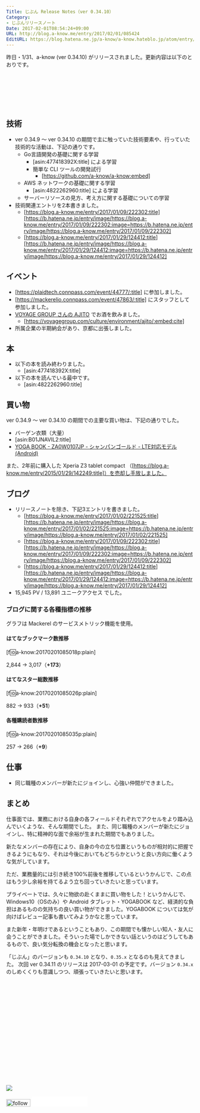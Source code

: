 ```yaml
---
Title: じぶん Release Notes（ver 0.34.10）
Category:
- じぶんリリースノート
Date: 2017-02-01T08:54:24+09:00
URL: http://blog.a-know.me/entry/2017/02/01/085424
EditURL: https://blog.hatena.ne.jp/a-know/a-know.hateblo.jp/atom/entry/10328749687210905278
---
```


昨日・1/31、a-know (ver 0.34.10) がリリースされました。更新内容は以下のとおりです。


<!-- more -->


<script async src="//pagead2.googlesyndication.com/pagead/js/adsbygoogle.js"></script>
<!-- article-top -->
<ins class="adsbygoogle"
     style="display:inline-block;width:728px;height:90px"
     data-ad-client="ca-pub-3463034538369189"
     data-ad-slot="8367620130"></ins>
<script>
(adsbygoogle = window.adsbygoogle || []).push({});
</script>


## 技術
* ver 0.34.9 〜 ver 0.34.10 の期間で主に触っていた技術要素や、行っていた技術的な活動は、下記の通りです。
    * Go言語開発の基礎に関する学習
        * [asin:477418392X:title] による学習
        * 簡単な CLI ツールの開発試行
            * [https://github.com/a-know/a-know:embed]
    * AWS ネットワークの基礎に関する学習
        * [asin:4822262960:title] による学習
    * サーバーリソースの見方、考え方に関する基礎についての学習
* 技術関連エントリを2本書きました。
    * [https://blog.a-know.me/entry/2017/01/09/222302:title][https://b.hatena.ne.jp/entry/image/https://blog.a-know.me/entry/2017/01/09/222302:image=https://b.hatena.ne.jp/entry/image/https://blog.a-know.me/entry/2017/01/09/222302]
    * [https://blog.a-know.me/entry/2017/01/29/124412:title][https://b.hatena.ne.jp/entry/image/https://blog.a-know.me/entry/2017/01/29/124412:image=https://b.hatena.ne.jp/entry/image/https://blog.a-know.me/entry/2017/01/29/124412]



## イベント
* [https://plaidtech.connpass.com/event/44777/:title] に参加しました。
* [https://mackerelio.connpass.com/event/47863/:title] にスタッフとして参加しました。
* [VOYAGE GROUP さんの AJITO](https://voyagegroup.com/culture/environment/ajito/) でお酒を飲みました。
    * [https://voyagegroup.com/culture/environment/ajito/:embed:cite]
* 所属企業の半期納会があり、京都に出張しました。


## 本
* 以下の本を読み終わりました。
    * [asin:477418392X:title]
* 以下の本を読んでいる最中です。
    * [asin:4822262960:title]



## 買い物
ver 0.34.9 〜 ver 0.34.10 の期間での主要な買い物は、下記の通りでした。

* バーゲン衣類（大量）
* [asin:B01JNAVIL2:title]
* [YOGA BOOK - ZA0W0107JP - シャンパンゴールド - LTE対応モデル (Android)](http://shopap.lenovo.com/jp/tablets/lenovo/yoga/yoga-book/yoga-book-android/)


また、2年前に購入した Xperia Z3 tablet compact （[https://blog.a-know.me/entry/2015/01/29/142249:title]）を売却し手放しました。



## ブログ
* リリースノートを除き、下記3エントリを書きました。
    * [https://blog.a-know.me/entry/2017/01/02/221525:title][https://b.hatena.ne.jp/entry/image/https://blog.a-know.me/entry/2017/01/02/221525:image=https://b.hatena.ne.jp/entry/image/https://blog.a-know.me/entry/2017/01/02/221525]
    * [https://blog.a-know.me/entry/2017/01/09/222302:title][https://b.hatena.ne.jp/entry/image/https://blog.a-know.me/entry/2017/01/09/222302:image=https://b.hatena.ne.jp/entry/image/https://blog.a-know.me/entry/2017/01/09/222302]
    * [https://blog.a-know.me/entry/2017/01/29/124412:title][https://b.hatena.ne.jp/entry/image/https://blog.a-know.me/entry/2017/01/29/124412:image=https://b.hatena.ne.jp/entry/image/https://blog.a-know.me/entry/2017/01/29/124412]
*  15,945 PV /  13,891 ユニークアクセス でした。


### ブログに関する各種指標の推移

グラフは Mackerel のサービスメトリック機能を使用。

#### はてなブックマーク数推移

[f:id:a-know:20170201085018p:plain]

2,844 → 3,017（<b>+173</b>）


#### はてなスター総数推移

[f:id:a-know:20170201085026p:plain]

882 → 933（<b>+51</b>）


#### 各種購読者数推移

[f:id:a-know:20170201085035p:plain]

257 → 266（<b>+9</b>）


## 仕事
* 同じ職種のメンバーが新たにジョインし、心強い仲間ができました。



## まとめ
仕事面では、業務における自身の各フィールドそれぞれでアクセルをより踏み込んでいくような、そんな期間でした。
また、同じ職種のメンバーが新たにジョインし、特に精神的な面で余裕が生まれた期間でもありました。


新たなメンバーの存在により、自身の今の立ち位置というものが相対的に把握できるようにもなり、それは今後においてもどちらかというと良い方向に働くような気がしています。


ただ、業務量的には引き続き100%前後を推移しているというかんじで、この点はもう少し余裕を持てるよう立ち回っていきたいと思っています。


プライベートでは、久々に物欲の赴くままに買い物をした！というかんじで、Windows10（OSのみ）や Android タブレット・YOGABOOK など、経済的な負担はあるものの気持ちの良い買い物ができました。YOGABOOK については気が向けばレビュー記事も書いてみようかなと思っています。


また新年・年明けであるということもあり、この期間でも懐かしい知人・友人に会うことができました。そういった場でしかできない話というのはどうしてもあるもので、良い気分転換の機会となったと思います。


「じぶん」のバージョンも `0.34.10` となり、`0.35.x` となるのも見えてきました。
次回 ver 0.34.11 のリリースは 2017-03-01 の予定です。バージョン `0.34.x` のしめくくりも意識しつつ、頑張っていきたいと思います。



<div>
<br>
<script async src="//pagead2.googlesyndication.com/pagead/js/adsbygoogle.js"></script>
<!-- article-bottom2 -->
<ins class="adsbygoogle"
     style="display:inline-block;width:300px;height:250px"
     data-ad-client="ca-pub-3463034538369189"
     data-ad-slot="5274552934"></ins>
<script>
(adsbygoogle = window.adsbygoogle || []).push({});
</script>

<a href="http://bit.ly/grass-graph" target='blank' rel="nofollow"><img src="https://cdn-ak.f.st-hatena.com/images/fotolife/a/a-know/20170405/20170405220342.png"></a>
<br>
</div>

<div>
<a href='http://cloud.feedly.com/#subscription%2Ffeed%2Fhttp%3A%2F%2Fblog.a-know.me%2Ffeed'  target='blank'><img id='feedlyFollow' src='//s3.feedly.com/img/follows/feedly-follow-rectangle-volume-small_2x.png' alt='follow us in feedly' width='65' height='20'></a>



<iframe src="//blog.hatena.ne.jp/a-know/a-know.hateblo.jp/subscribe/iframe" allowtransparency="true" frameborder="0" scrolling="no" width="150" height="28"></iframe>
</div>

